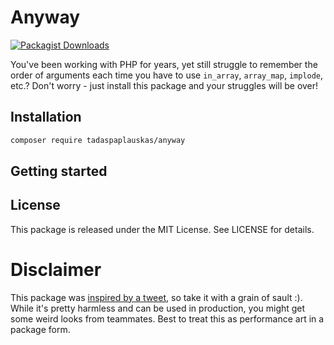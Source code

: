 # Anyway

[![Packagist Downloads](https://img.shields.io/packagist/dm/tadaspaplauskas/anyway)](https://packagist.org/packages/tadaspaplauskas/anyway)

You've been working with PHP for years, yet still struggle to remember the order of arguments each time you have to use `in_array`, `array_map`, `implode`, etc.? Don't worry - just install this package and your struggles will be over!

## Installation

```sh
composer require tadaspaplauskas/anyway
```

## Getting started

## License

This package is released under the MIT License. See LICENSE for details.

# Disclaimer

This package was [inspired by a tweet](https://twitter.com/aschmelyun/status/1549716246907654144), so take it with a grain of sault :). While it's pretty harmless and can be used in production, you might get some weird looks from teammates. Best to treat this as performance art in a package form.
